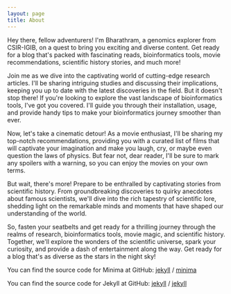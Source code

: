 ```yaml
---
layout: page
title: About
---
```


Hey there, fellow adventurers! I'm Bharathram, a genomics explorer from CSIR-IGIB, on a quest to bring you exciting and diverse content. Get ready for a blog that's packed with fascinating reads, bioinformatics tools, movie recommendations, scientific history stories, and much more!

Join me as we dive into the captivating world of cutting-edge research articles. I'll be sharing intriguing studies and discussing their implications, keeping you up to date with the latest discoveries in the field. But it doesn't stop there! If you're looking to explore the vast landscape of bioinformatics tools, I've got you covered. I'll guide you through their installation, usage, and provide handy tips to make your bioinformatics journey smoother than ever.

Now, let's take a cinematic detour! As a movie enthusiast, I'll be sharing my top-notch recommendations, providing you with a curated list of films that will captivate your imagination and make you laugh, cry, or maybe even question the laws of physics. But fear not, dear reader, I'll be sure to mark any spoilers with a warning, so you can enjoy the movies on your own terms.

But wait, there's more! Prepare to be enthralled by captivating stories from scientific history. From groundbreaking discoveries to quirky anecdotes about famous scientists, we'll dive into the rich tapestry of scientific lore, shedding light on the remarkable minds and moments that have shaped our understanding of the world.

So, fasten your seatbelts and get ready for a thrilling journey through the realms of research, bioinformatics tools, movie magic, and scientific history. Together, we'll explore the wonders of the scientific universe, spark your curiosity, and provide a dash of entertainment along the way. Get ready for a blog that's as diverse as the stars in the night sky!



You can find the source code for Minima at GitHub:
[jekyll][jekyll-organization] /
[minima](https://github.com/jekyll/minima)

You can find the source code for Jekyll at GitHub:
[jekyll][jekyll-organization] /
[jekyll](https://github.com/jekyll/jekyll)


[jekyll-organization]: https://github.com/jekyll
